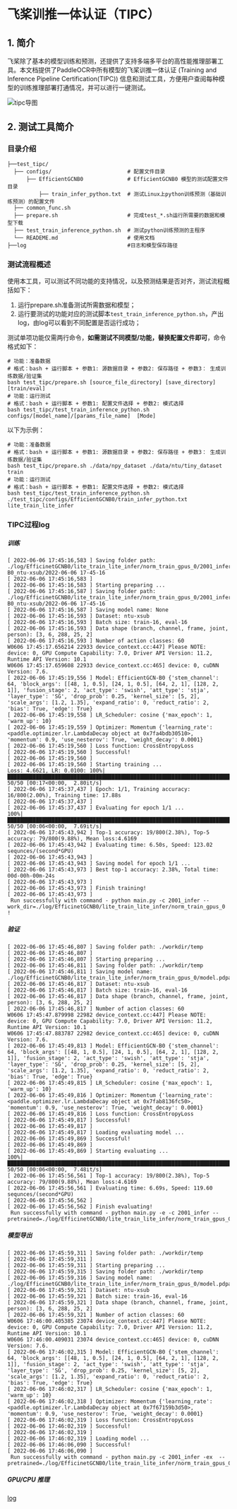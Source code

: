 
# 飞桨训推一体认证（TIPC）

## 1. 简介

飞桨除了基本的模型训练和预测，还提供了支持多端多平台的高性能推理部署工具。本文档提供了PaddleOCR中所有模型的飞桨训推一体认证 (Training and Inference Pipeline Certification(TIPC)) 信息和测试工具，方便用户查阅每种模型的训练推理部署打通情况，并可以进行一键测试。

![[tipc导图](https://github.com/ELKYang/2s-AGCN-paddle/blob/main/test_tipc/imgs/guide.png)](https://github.com/PaddlePaddle/models/raw/release/2.2/tutorials/tipc/images/tipc_guide.png)

## 2. 测试工具简介
### 目录介绍

```shell
├──test_tipc/
  ├── configs/                        # 配置文件目录
      ├── EfficientGCNB0              # EfficientGCNB0 模型的测试配置文件目录
          ├── train_infer_python.txt  # 测试Linux上python训练预测（基础训练预测）的配置文件
  ├── common_func.sh
  ├── prepare.sh                      # 完成test_*.sh运行所需要的数据和模型下载
  ├── test_train_inference_python.sh  # 测试python训练预测的主程序
  └── READEME.md                      # 使用文档
├──log                                #日志和模型保存路径
```

### 测试流程概述

使用本工具，可以测试不同功能的支持情况，以及预测结果是否对齐，测试流程概括如下：

1. 运行prepare.sh准备测试所需数据和模型；
2. 运行要测试的功能对应的测试脚本`test_train_inference_python.sh`，产出log，由log可以看到不同配置是否运行成功；

测试单项功能仅需两行命令，**如需测试不同模型/功能，替换配置文件即可**，命令格式如下：
```shell
# 功能：准备数据
# 格式：bash + 运行脚本 + 参数1: 源数据目录 + 参数2: 保存路径 + 参数3： 生成训练数据/验证集
bash test_tipc/prepare.sh [source_file_directory] [save_directory] [train/eval]
# 功能：运行测试
# 格式：bash + 运行脚本 + 参数1: 配置文件选择 + 参数2: 模式选择
bash test_tipc/test_train_inference_python.sh configs/[model_name]/[params_file_name]  [Mode]
```

以下为示例：
```shell
# 功能：准备数据
# 格式：bash + 运行脚本 + 参数1: 源数据目录 + 参数2: 保存路径 + 参数3： 生成训练数据/验证集
bash test_tipc/prepare.sh ./data/npy_dataset ./data/ntu/tiny_dataset train
# 功能：运行测试
# 格式：bash + 运行脚本 + 参数1: 配置文件选择 + 参数2: 模式选择
bash test_tipc/test_train_inference_python.sh ./test_tipc/configs/EfficientGCNB0/train_infer_python.txt lite_train_lite_infer
```

### TIPC过程log
##### 训练


    [ 2022-06-06 17:45:16,583 ] Saving folder path: ./log/EfficinetGCNB0/lite_train_lite_infer/norm_train_gpus_0/2001_infer_EfficientGCN-B0_ntu-xsub/2022-06-06 17-45-16
    [ 2022-06-06 17:45:16,583 ]
    [ 2022-06-06 17:45:16,583 ] Starting preparing ...
    [ 2022-06-06 17:45:16,587 ] Saving folder path: ./log/EfficinetGCNB0/lite_train_lite_infer/norm_train_gpus_0/2001_infer_EfficientGCN-B0_ntu-xsub/2022-06-06 17-45-16
    [ 2022-06-06 17:45:16,587 ] Saving model name: None
    [ 2022-06-06 17:45:16,593 ] Dataset: ntu-xsub
    [ 2022-06-06 17:45:16,593 ] Batch size: train-16, eval-16
    [ 2022-06-06 17:45:16,593 ] Data shape (branch, channel, frame, joint, person): [3, 6, 288, 25, 2]
    [ 2022-06-06 17:45:16,593 ] Number of action classes: 60
    W0606 17:45:17.656214 22933 device_context.cc:447] Please NOTE: device: 0, GPU Compute Capability: 7.0, Driver API Version: 11.2, Runtime API Version: 10.1
    W0606 17:45:17.659608 22933 device_context.cc:465] device: 0, cuDNN Version: 7.6.
    [ 2022-06-06 17:45:19,556 ] Model: EfficientGCN-B0 {'stem_channel': 64, 'block_args': [[48, 1, 0.5], [24, 1, 0.5], [64, 2, 1], [128, 2, 1]], 'fusion_stage': 2, 'act_type': 'swish', 'att_type': 'stja', 'layer_type': 'SG', 'drop_prob': 0.25, 'kernel_size': [5, 2], 'scale_args': [1.2, 1.35], 'expand_ratio': 0, 'reduct_ratio': 2, 'bias': True, 'edge': True}
    [ 2022-06-06 17:45:19,558 ] LR_Scheduler: cosine {'max_epoch': 1, 'warm_up': 10}
    [ 2022-06-06 17:45:19,559 ] Optimizer: Momentum {'learning_rate': <paddle.optimizer.lr.LambdaDecay object at 0x7fa4bdb30510>, 'momentum': 0.9, 'use_nesterov': True, 'weight_decay': 0.0001}
    [ 2022-06-06 17:45:19,560 ] Loss function: CrossEntropyLoss
    [ 2022-06-06 17:45:19,560 ] Successful!
    [ 2022-06-06 17:45:19,560 ]
    [ 2022-06-06 17:45:19,560 ] Starting training ...
    Loss: 4.6621, LR: 0.0100: 100%|█████████████████████████████████████████████████████████████████████████| 50/50 [00:17<00:00,  2.80it/s]
    [ 2022-06-06 17:45:37,437 ] Epoch: 1/1, Training accuracy: 16/800(2.00%), Training time: 17.88s
    [ 2022-06-06 17:45:37,437 ]
    [ 2022-06-06 17:45:37,437 ] Evaluating for epoch 1/1 ...
    100%|███████████████████████████████████████████████████████████████████████████████████████████████████| 50/50 [00:06<00:00,  7.69it/s]
    [ 2022-06-06 17:45:43,942 ] Top-1 accuracy: 19/800(2.38%), Top-5 accuracy: 79/800(9.88%), Mean loss:4.6169
    [ 2022-06-06 17:45:43,942 ] Evaluating time: 6.50s, Speed: 123.02 sequnces/(second*GPU)
    [ 2022-06-06 17:45:43,943 ]
    [ 2022-06-06 17:45:43,943 ] Saving model for epoch 1/1 ...
    [ 2022-06-06 17:45:43,973 ] Best top-1 accuracy: 2.38%, Total time: 00d-00h-00m-24s
    [ 2022-06-06 17:45:43,973 ]
    [ 2022-06-06 17:45:43,973 ] Finish training!
    [ 2022-06-06 17:45:43,973 ]
     Run successfully with command - python main.py -c 2001_infer --work_dir=./log/EfficinetGCNB0/lite_train_lite_infer/norm_train_gpus_0      !



##### 验证


    [ 2022-06-06 17:45:46,807 ] Saving folder path: ./workdir/temp
    [ 2022-06-06 17:45:46,807 ]
    [ 2022-06-06 17:45:46,807 ] Starting preparing ...
    [ 2022-06-06 17:45:46,811 ] Saving folder path: ./workdir/temp
    [ 2022-06-06 17:45:46,811 ] Saving model name: ./log/EfficinetGCNB0/lite_train_lite_infer/norm_train_gpus_0/model.pdparams
    [ 2022-06-06 17:45:46,817 ] Dataset: ntu-xsub
    [ 2022-06-06 17:45:46,817 ] Batch size: train-16, eval-16
    [ 2022-06-06 17:45:46,817 ] Data shape (branch, channel, frame, joint, person): [3, 6, 288, 25, 2]
    [ 2022-06-06 17:45:46,817 ] Number of action classes: 60
    W0606 17:45:47.879998 22982 device_context.cc:447] Please NOTE: device: 0, GPU Compute Capability: 7.0, Driver API Version: 11.2, Runtime API Version: 10.1
    W0606 17:45:47.883787 22982 device_context.cc:465] device: 0, cuDNN Version: 7.6.
    [ 2022-06-06 17:45:49,813 ] Model: EfficientGCN-B0 {'stem_channel': 64, 'block_args': [[48, 1, 0.5], [24, 1, 0.5], [64, 2, 1], [128, 2, 1]], 'fusion_stage': 2, 'act_type': 'swish', 'att_type': 'stja', 'layer_type': 'SG', 'drop_prob': 0.25, 'kernel_size': [5, 2], 'scale_args': [1.2, 1.35], 'expand_ratio': 0, 'reduct_ratio': 2, 'bias': True, 'edge': True}
    [ 2022-06-06 17:45:49,815 ] LR_Scheduler: cosine {'max_epoch': 1, 'warm_up': 10}
    [ 2022-06-06 17:45:49,816 ] Optimizer: Momentum {'learning_rate': <paddle.optimizer.lr.LambdaDecay object at 0x7fab8136fc50>, 'momentum': 0.9, 'use_nesterov': True, 'weight_decay': 0.0001}
    [ 2022-06-06 17:45:49,816 ] Loss function: CrossEntropyLoss
    [ 2022-06-06 17:45:49,817 ] Successful!
    [ 2022-06-06 17:45:49,817 ]
    [ 2022-06-06 17:45:49,817 ] Loading evaluating model ...
    [ 2022-06-06 17:45:49,869 ] Successful!
    [ 2022-06-06 17:45:49,869 ]
    [ 2022-06-06 17:45:49,869 ] Starting evaluating ...
    100%|███████████████████████████████████████████████████████████████████████████████████████████████████| 50/50 [00:06<00:00,  7.48it/s]
    [ 2022-06-06 17:45:56,561 ] Top-1 accuracy: 19/800(2.38%), Top-5 accuracy: 79/800(9.88%), Mean loss:4.6169
    [ 2022-06-06 17:45:56,561 ] Evaluating time: 6.69s, Speed: 119.60 sequnces/(second*GPU)
    [ 2022-06-06 17:45:56,562 ]
    [ 2022-06-06 17:45:56,562 ] Finish evaluating!
     Run successfully with command - python main.py -e -c 2001_infer --pretrained=./log/EfficinetGCNB0/lite_train_lite_infer/norm_train_gpus_0/model.pdparams!  


##### 模型导出

    [ 2022-06-06 17:45:59,311 ] Saving folder path: ./workdir/temp
    [ 2022-06-06 17:45:59,311 ]
    [ 2022-06-06 17:45:59,311 ] Starting preparing ...
    [ 2022-06-06 17:45:59,315 ] Saving folder path: ./workdir/temp
    [ 2022-06-06 17:45:59,316 ] Saving model name: ./log/EfficinetGCNB0/lite_train_lite_infer/norm_train_gpus_0/model.pdparams
    [ 2022-06-06 17:45:59,321 ] Dataset: ntu-xsub
    [ 2022-06-06 17:45:59,321 ] Batch size: train-16, eval-16
    [ 2022-06-06 17:45:59,321 ] Data shape (branch, channel, frame, joint, person): [3, 6, 288, 25, 2]
    [ 2022-06-06 17:45:59,321 ] Number of action classes: 60
    W0606 17:46:00.405385 23074 device_context.cc:447] Please NOTE: device: 0, GPU Compute Capability: 7.0, Driver API Version: 11.2, Runtime API Version: 10.1
    W0606 17:46:00.409031 23074 device_context.cc:465] device: 0, cuDNN Version: 7.6.
    [ 2022-06-06 17:46:02,315 ] Model: EfficientGCN-B0 {'stem_channel': 64, 'block_args': [[48, 1, 0.5], [24, 1, 0.5], [64, 2, 1], [128, 2, 1]], 'fusion_stage': 2, 'act_type': 'swish', 'att_type': 'stja', 'layer_type': 'SG', 'drop_prob': 0.25, 'kernel_size': [5, 2], 'scale_args': [1.2, 1.35], 'expand_ratio': 0, 'reduct_ratio': 2, 'bias': True, 'edge': True}
    [ 2022-06-06 17:46:02,317 ] LR_Scheduler: cosine {'max_epoch': 1, 'warm_up': 10}
    [ 2022-06-06 17:46:02,318 ] Optimizer: Momentum {'learning_rate': <paddle.optimizer.lr.LambdaDecay object at 0x7f67159b3d50>, 'momentum': 0.9, 'use_nesterov': True, 'weight_decay': 0.0001}
    [ 2022-06-06 17:46:02,319 ] Loss function: CrossEntropyLoss
    [ 2022-06-06 17:46:02,319 ] Successful!
    [ 2022-06-06 17:46:02,319 ]
    [ 2022-06-06 17:46:02,319 ] Loading model ...
    [ 2022-06-06 17:46:06,090 ] Successful!
    [ 2022-06-06 17:46:06,090 ]
     Run successfully with command - python main.py -c 2001_infer -ex  --pretrained=./log/EfficinetGCNB0/lite_train_lite_infer/norm_train_gpus_0/model.pdparams!  

##### GPU/CPU 推理
[log](https://github.com/Wuxiao85/paddle_EfficientGCNv/tree/main/log/EfficinetGCNB0/lite_train_lite_infer)
